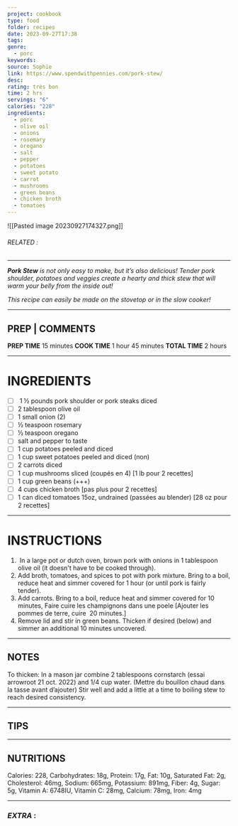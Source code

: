 ```yaml
---
project: cookbook
type: food
folder: recipes
date: 2023-09-27T17:38
tags: 
genre:
  - porc
keywords: 
source: Sophie
link: https://www.spendwithpennies.com/pork-stew/
desc: 
rating: très bon
time: 2 hrs
servings: "6"
calories: "228"
ingredients:
  - porc
  - olive oil
  - onions
  - rosemary
  - oregano
  - salt
  - pepper
  - potatoes
  - sweet potato
  - carrot
  - mushrooms
  - green beans
  - chicken broth
  - tomatoes
---
```


![[Pasted image 20230927174327.png]]
###### *RELATED* : 
---
_**Pork Stew** is not only easy to make, but it’s also delicious! Tender pork shoulder, potatoes and veggies create a hearty and thick stew that will warm your belly from the inside out!_

_This recipe can easily be made on the stovetop or in the slow cooker!_

---
## PREP | COMMENTS

**PREP TIME** 15 minutes
**COOK TIME** 1 hour 45 minutes
**TOTAL TIME** 2 hours

---
# INGREDIENTS

- [ ]  1 ½ pounds pork shoulder or pork steaks diced
- [ ] 2 tablespoon olive oil
- [ ] 1 small onion (2)
- [ ] ½ teaspoon rosemary
- [ ] ½ teaspoon oregano
- [ ] salt and pepper to taste
- [ ] 1 cup potatoes peeled and diced
- [ ] 1 cup sweet potatoes peeled and diced (non)
- [ ] 2 carrots diced
- [ ] 1 cup mushrooms sliced (coupés en 4) [1 lb pour 2 recettes]
- [ ] 1 cup green beans (+++)
- [ ] 4 cups chicken broth [pas plus pour 2 recettes]
- [ ] 1 can diced tomatoes 15oz, undrained (passées au blender) [28 oz pour 2 recettes]

---
# INSTRUCTIONS

1.  In a large pot or dutch oven, brown pork with onions in 1 tablespoon olive oil (it doesn't have to be cooked through). 
2. Add broth, tomatoes, and spices to pot with pork mixture. Bring to a boil, reduce heat and simmer covered for 1 hour (or until pork is fairly tender). 
3. Add carrots. Bring to a boil, reduce heat and simmer covered for 10 minutes, Faire cuire les champignons dans une poele [Ajouter les pommes de terre, cuire  20 minutes.]
4. Remove lid and stir in green beans. Thicken if desired (below) and simmer an additional 10 minutes uncovered.

---
## NOTES

To thicken: In a mason jar combine 2 tablespoons cornstarch (essai arrowroot 21 oct. 2022) and 1/4 cup water. (Mettre du bouillon chaud dans la tasse avant d’ajouter) Stir well and add a little at a time to boiling stew to reach desired consistency.

---
## TIPS



---
## NUTRITIONS

Calories: 228, Carbohydrates: 18g, Protein: 17g, Fat: 10g, Saturated Fat: 2g, Cholesterol: 46mg, Sodium: 665mg, Potassium: 891mg, Fiber: 4g, Sugar: 5g, Vitamin A: 6748IU, Vitamin C: 28mg, Calcium: 78mg, Iron: 4mg

---
### *EXTRA* :



